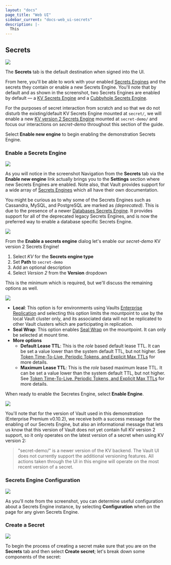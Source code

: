 ```yaml
---
layout: "docs"
page_title: "Web UI"
sidebar_current: "docs-web_ui-secrets"
description: |-
  This
---
```



## Secrets

![](/images/vault-ui-guide/vault-ui-secrets0.png)

The **Secrets** tab is the default destination when signed into the UI.

From here, you'll be able to work with your enabled [Secrets
Engines](/docs/secrets/index.html) and the secrets they contain or enable a new
Secrets Engine. You'll note that by default and as shown in the screenshot, two
Secrets Engines are enabled by default — a [KV Secrets
Engine](/docs/secrets/kv/index.html) and a [Cubbyhole Secrets
Engine](/docs/secrets/cubbyhole/index.html).

For the purposes of secret interaction from scratch and so that we do not
disturb the existing/default KV Secrets Engine mounted at `secret/`, we will
enable a new [KV version 2 Secrets Engine](/docs/secrets/kv/kv-v2.html) mounted
at `secret-demo/` and focus our interactions on *secret-demo* throughout this
section of the guide.

Select **Enable new engine** to begin enabling the demonstration Secrets Engine.

### Enable a Secrets Engine

![](/images/vault-ui-guide/vault-ui-secrets-enable0.png)

As you will notice in the screenshot Navigation from the **Secrets** tab via the
**Enable new engine** link actually brings you to the **Settings** section where
new Secrets Engines are enabled. Note also, that Vault provides support for a
wide array of [Secrets Engines](/docs/secrets/index.html) which all have their
own documentation.

You might be curious as to why some of the Secrets Engines such as Cassandra,
MySQL, and PostgreSQL are marked as *(deprecated)*. This is due to the presence
of a newer [Databases Secrets Engine](/docs/secrets/databases/index.html). It
provides support for all of the deprecated legacy Secrets Engines, and is now
the preferred way to enable a database specific Secrets Engine.

![](/images/vault-ui-guide/vault-ui-secrets-enable1.png)

From the **Enable a secrets engine** dialog let's enable our *secret-demo* KV
version 2 Secrets Engine!

1. Select *KV* for the **Secrets engine type**
2. Set **Path** to `secret-demo`
3. Add an optional description
4. Select *Version 2* from the **Version** dropdown

This is the minimum which is required, but we'll discuss the remaining options as well.

![](/images/vault-ui-guide/vault-ui-secrets-enable2.png)

- **Local**: This option is for environments using Vaults [Enterprise Replication](/docs/enterprise/replication/index.html) and selecting this option limits the mountpoint to use by the local Vault cluster only, and its associated data will not be replicated to other Vault clusters which are participating in replication.
- **Seal Wrap**: This option enables [Seal Wrap](/docs/enterprise/sealwrap/index.html) on the mountpoint. It can only be selected at mount time.
- **More options**
  - **Default Lease TTL**: This is the *role* based default lease TTL. It can be set a value lower than the system default TTL, but not higher. See [Token Time-To-Live, Periodic Tokens, and Explicit Max TTLs](/docs/concepts/tokens.html#token-time-to-live-periodic-tokens-and-explicit-max-ttls) for more details.
  - **Maximum Lease TTL**: This is the *role* based maximum lease TTL. It can be set a value lower than the system default TTL, but not higher. See [Token Time-To-Live, Periodic Tokens, and Explicit Max TTLs](/docs/concepts/tokens.html#token-time-to-live-periodic-tokens-and-explicit-max-ttls) for more details.

When ready to enable the Secretes Engine, select **Enable Engine**.

![](/images/vault-ui-guide/vault-ui-secrets-enable3.png)

You'll note that for the version of Vault used in this demonstration (Enterprise Premium v0.10.2), we receive both a success message for the enabling of our Secrets Engine, but also an informational message that lets us know that this version of Vault does not yet contain full KV version 2 support, so it only operates on the latest version of a secret when using KV version 2:

> "secret-demo/" is a newer version of the KV backend. The Vault UI does not currently support the additional versioning features. All actions taken through the UI in this engine will operate on the most recent version of a secret.

### Secrets Engine Configuration

![](/images/vault-ui-guide/vault-ui-secret-demo0.png)

As you'll note from the screenshot, you can determine useful configuration about a Secrets Engine instance, by selecting **Configuration** when on the page for any given Secrets Engine.

### Create a Secret

![](/images/vault-ui-guide/vault-ui-create-secret0.png)

To begin the process of creating a secret make sure that you are on the **Secrets** tab and then select **Create secret**; let's break down some components of the secret:
